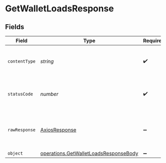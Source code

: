 # GetWalletLoadsResponse


## Fields

| Field                                                                                          | Type                                                                                           | Required                                                                                       | Description                                                                                    |
| ---------------------------------------------------------------------------------------------- | ---------------------------------------------------------------------------------------------- | ---------------------------------------------------------------------------------------------- | ---------------------------------------------------------------------------------------------- |
| `contentType`                                                                                  | *string*                                                                                       | :heavy_check_mark:                                                                             | HTTP response content type for this operation                                                  |
| `statusCode`                                                                                   | *number*                                                                                       | :heavy_check_mark:                                                                             | HTTP response status code for this operation                                                   |
| `rawResponse`                                                                                  | [AxiosResponse](https://axios-http.com/docs/res_schema)                                        | :heavy_minus_sign:                                                                             | Raw HTTP response; suitable for custom response parsing                                        |
| `object`                                                                                       | [operations.GetWalletLoadsResponseBody](../../models/operations/getwalletloadsresponsebody.md) | :heavy_minus_sign:                                                                             | OK                                                                                             |